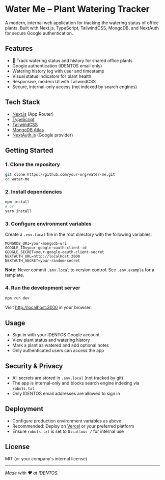 # Water Me – Plant Watering Tracker

A modern, internal web application for tracking the watering status of office plants. Built with Next.js, TypeScript, TailwindCSS, MongoDB, and NextAuth for secure Google authentication.

## Features
- 🌱 Track watering status and history for shared office plants
- Google authentication (IDENTOS email only)
- Watering history log with user and timestamp
- Visual status indicators for plant health
- Responsive, modern UI with TailwindCSS
- Secure, internal-only access (not indexed by search engines)

## Tech Stack
- [Next.js](https://nextjs.org/) (App Router)
- [TypeScript](https://www.typescriptlang.org/)
- [TailwindCSS](https://tailwindcss.com/)
- [MongoDB Atlas](https://www.mongodb.com/atlas)
- [NextAuth.js](https://next-auth.js.org/) (Google provider)

## Getting Started

### 1. Clone the repository
```bash
git clone https://github.com/your-org/water-me.git
cd water-me
```

### 2. Install dependencies
```bash
npm install
# or
yarn install
```

### 3. Configure environment variables
Create a `.env.local` file in the root directory with the following variables:

```env
MONGODB_URI=your-mongodb-uri
GOOGLE_ID=your-google-oauth-client-id
GOOGLE_SECRET=your-google-oauth-client-secret
NEXTAUTH_URL=http://localhost:3000
NEXTAUTH_SECRET=your-random-secret
```

**Note:** Never commit `.env.local` to version control. See `.env.example` for a template.

### 4. Run the development server
```bash
npm run dev
```
Visit [http://localhost:3000](http://localhost:3000) in your browser.

## Usage
- Sign in with your IDENTOS Google account
- View plant status and watering history
- Mark a plant as watered and add optional notes
- Only authenticated users can access the app

## Security & Privacy
- All secrets are stored in `.env.local` (not tracked by git)
- The app is internal-only and blocks search engine indexing via `robots.txt`
- Only IDENTOS email addresses are allowed to sign in

## Deployment
- Configure production environment variables as above
- Recommended: Deploy on [Vercel](https://vercel.com/) or your preferred platform
- Ensure `robots.txt` is set to `Disallow: /` for internal use

## License
MIT (or your company's internal license)

---

*Made with ❤️ at IDENTOS.*
